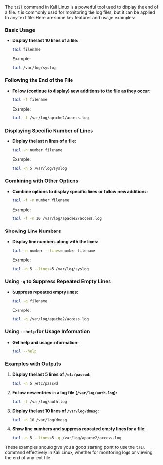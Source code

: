  The `tail` command in Kali Linux is a powerful tool used to display the end of a file. It is commonly used for monitoring the log files, but it can be applied to any text file. Here are some key features and usage examples:

### Basic Usage
- **Display the last 10 lines of a file:**
  ```sh
  tail filename
  ```
  Example:
  ```sh
  tail /var/log/syslog
  ```

### Following the End of the File
- **Follow (continue to display) new additions to the file as they occur:**
  ```sh
  tail -f filename
  ```
  Example:
  ```sh
  tail -f /var/log/apache2/access.log
  ```

### Displaying Specific Number of Lines
- **Display the last n lines of a file:**
  ```sh
  tail -n number filename
  ```
  Example:
  ```sh
  tail -n 5 /var/log/syslog
  ```

### Combining with Other Options
- **Combine options to display specific lines or follow new additions:**
  ```sh
  tail -f -n number filename
  ```
  Example:
  ```sh
  tail -f -n 10 /var/log/apache2/access.log
  ```

### Showing Line Numbers
- **Display line numbers along with the lines:**
  ```sh
  tail -n number --lines=number filename
  ```
  Example:
  ```sh
  tail -n 5 --lines=5 /var/log/syslog
  ```

### Using `-q` to Suppress Repeated Empty Lines
- **Suppress repeated empty lines:**
  ```sh
  tail -q filename
  ```
  Example:
  ```sh
  tail -q /var/log/apache2/access.log
  ```

### Using `--help` for Usage Information
- **Get help and usage information:**
  ```sh
  tail --help
  ```

### Examples with Outputs
1. **Display the last 5 lines of `/etc/passwd`:**
   ```sh
   tail -n 5 /etc/passwd
   ```

2. **Follow new entries in a log file (`/var/log/auth.log`):**
   ```sh
   tail -f /var/log/auth.log
   ```

3. **Display the last 10 lines of `/var/log/dmesg`:**
   ```sh
   tail -n 10 /var/log/dmesg
   ```

4. **Show line numbers and suppress repeated empty lines for a file:**
   ```sh
   tail -n 5 --lines=5 -q /var/log/apache2/access.log
   ```

These examples should give you a good starting point to use the `tail` command effectively in Kali Linux, whether for monitoring logs or viewing the end of any text file.

